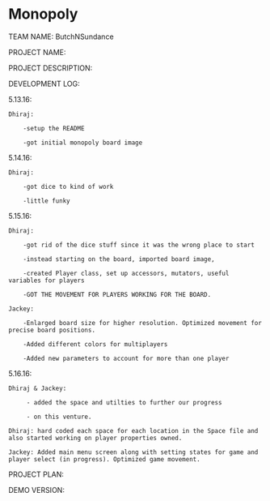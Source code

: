 # Monopoly

TEAM NAME: ButchNSundance

PROJECT NAME:

PROJECT DESCRIPTION:

DEVELOPMENT LOG:

5.13.16: 

	Dhiraj:
	
		-setup the README
		
		-got initial monopoly board image 
		
5.14.16:

	Dhiraj: 
		
		-got dice to kind of work 
		
		-little funky 

5.15.16: 

	Dhiraj: 
	
		-got rid of the dice stuff since it was the wrong place to start 
		
		-instead starting on the board, imported board image, 

		-created Player class, set up accessors, mutators, useful variables for players 
		
		-GOT THE MOVEMENT FOR PLAYERS WORKING FOR THE BOARD. 

	Jackey: 
	
		-Enlarged board size for higher resolution. Optimized movement for precise board positions. 
	
		-Added different colors for multiplayers 
	
		-Added new parameters to account for more than one player 

5.16.16:
	
	Dhiraj & Jackey:

	     - added the space and utilties to further our progress

	     - on this venture.

	Dhiraj: hard coded each space for each location in the Space file and also started working on player properties owned. 
	
	Jackey: Added main menu screen along with setting states for game and player select (in progress). Optimized game movement.

PROJECT PLAN: 

DEMO VERSION: 